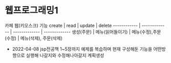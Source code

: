 # 웹프로그래밍1
카페 웹(키오스크)
기능
create | read | update | delete 
------------ | ------------- | ------------- | ------------- 
생성(주문) | 메뉴(읽어들이기) | 메뉴(수정),주문(수정) | 메뉴(삭제), 주문(삭제)
* 2022-04-08 jsp전공책 1~5장까지 예제를 복습하며 현재 구성해둔 기능을 어떤방향으로 실행해 나갈지와 수정해나아갈지 계획생성
